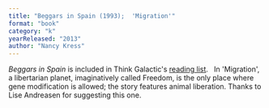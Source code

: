 ```yaml
---
title: "Beggars in Spain (1993);  'Migration'"
format: "book"
category: "k"
yearReleased: "2013"
author: "Nancy Kress"
---
```

_Beggars in Spain_ is included in Think Galactic's <a href="http://thinkgalactic.org/reading-lists/by-author/">reading list</a>.
 
In 'Migration', a libertarian planet, imaginatively called Freedom, is the  only place where gene modification is allowed; the story features animal  liberation. Thanks to Lise Andreasen for suggesting this  one.
 
